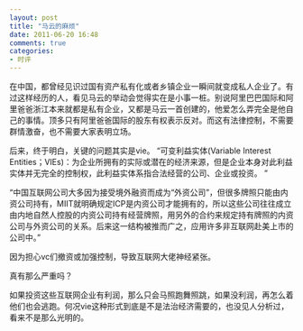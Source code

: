 ```yaml
---
layout: post
title: "马云的麻烦"
date: 2011-06-20 16:48
comments: true
categories: 
- 时评
---
```


在中国，都曾经见识过国有资产私有化或者乡镇企业一瞬间就变成私人企业了。有过这样经历的人，看见马云的举动会觉得实在是小事一桩。别说阿里巴巴国际和阿里爸爸浙江本来就都是私有企业，又都是马云一首创建的，他爱怎么弄完全是他自己的事情。顶多只有阿里爸爸国际的股东有权表示反对。而这有法律控制，不需要群情激奋，也不需要大家表明立场。

  后来，终于明白，关键的问题其实是vie。
“可变利益实体(Variable Interest Entities；VIEs)：为企业所拥有的实际或潜在的经济来源，但是企业本身对此利益实体并无完全的控制权，此利益实体系指合法经营的公司、企业或投资。 ”

“中国互联网公司大多因为接受境外融资而成为“外资公司”，但很多牌照只能由内资公司持有，MIIT就明确规定ICP是内资公司才能拥有的，所以这些公司往往成立由内地自然人控股的内资公司持有经营牌照，用另外的合约来规定持有牌照的内资公司与外资公司的关系。后来这一结构被推而广之，应用许多非互联网赴美上市的公司中。”

因为担心vc们撤资或加强控制，导致互联网大佬神经紧张。

真有那么严重吗？

如果投资这些互联网企业有利润，那么只会马照跑舞照跳，如果没利润，再怎么着他们也会逃跑。何况vie这种形式到底是不是法治经济需要的，也没见人分析过，看来不是那么光明的。